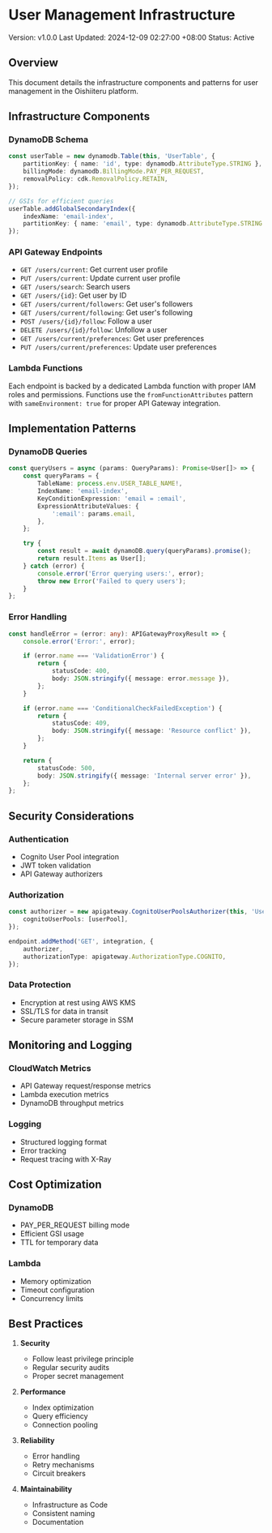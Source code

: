 # User Management Infrastructure

Version: v1.0.0
Last Updated: 2024-12-09 02:27:00 +08:00
Status: Active

## Overview

This document details the infrastructure components and patterns for user management in the Oishiiteru platform.

## Infrastructure Components

### DynamoDB Schema

```typescript
const userTable = new dynamodb.Table(this, 'UserTable', {
    partitionKey: { name: 'id', type: dynamodb.AttributeType.STRING },
    billingMode: dynamodb.BillingMode.PAY_PER_REQUEST,
    removalPolicy: cdk.RemovalPolicy.RETAIN,
});

// GSIs for efficient queries
userTable.addGlobalSecondaryIndex({
    indexName: 'email-index',
    partitionKey: { name: 'email', type: dynamodb.AttributeType.STRING },
});
```

### API Gateway Endpoints

- `GET /users/current`: Get current user profile
- `PUT /users/current`: Update current user profile
- `GET /users/search`: Search users
- `GET /users/{id}`: Get user by ID
- `GET /users/current/followers`: Get user's followers
- `GET /users/current/following`: Get user's following
- `POST /users/{id}/follow`: Follow a user
- `DELETE /users/{id}/follow`: Unfollow a user
- `GET /users/current/preferences`: Get user preferences
- `PUT /users/current/preferences`: Update user preferences

### Lambda Functions

Each endpoint is backed by a dedicated Lambda function with proper IAM roles and permissions. Functions use the `fromFunctionAttributes` pattern with `sameEnvironment: true` for proper API Gateway integration.

## Implementation Patterns

### DynamoDB Queries

```typescript
const queryUsers = async (params: QueryParams): Promise<User[]> => {
    const queryParams = {
        TableName: process.env.USER_TABLE_NAME!,
        IndexName: 'email-index',
        KeyConditionExpression: 'email = :email',
        ExpressionAttributeValues: {
            ':email': params.email,
        },
    };

    try {
        const result = await dynamoDB.query(queryParams).promise();
        return result.Items as User[];
    } catch (error) {
        console.error('Error querying users:', error);
        throw new Error('Failed to query users');
    }
};
```

### Error Handling

```typescript
const handleError = (error: any): APIGatewayProxyResult => {
    console.error('Error:', error);

    if (error.name === 'ValidationError') {
        return {
            statusCode: 400,
            body: JSON.stringify({ message: error.message }),
        };
    }

    if (error.name === 'ConditionalCheckFailedException') {
        return {
            statusCode: 409,
            body: JSON.stringify({ message: 'Resource conflict' }),
        };
    }

    return {
        statusCode: 500,
        body: JSON.stringify({ message: 'Internal server error' }),
    };
};
```

## Security Considerations

### Authentication

- Cognito User Pool integration
- JWT token validation
- API Gateway authorizers

### Authorization

```typescript
const authorizer = new apigateway.CognitoUserPoolsAuthorizer(this, 'UserAuthorizer', {
    cognitoUserPools: [userPool],
});

endpoint.addMethod('GET', integration, {
    authorizer,
    authorizationType: apigateway.AuthorizationType.COGNITO,
});
```

### Data Protection

- Encryption at rest using AWS KMS
- SSL/TLS for data in transit
- Secure parameter storage in SSM

## Monitoring and Logging

### CloudWatch Metrics

- API Gateway request/response metrics
- Lambda execution metrics
- DynamoDB throughput metrics

### Logging

- Structured logging format
- Error tracking
- Request tracing with X-Ray

## Cost Optimization

### DynamoDB

- PAY_PER_REQUEST billing mode
- Efficient GSI usage
- TTL for temporary data

### Lambda

- Memory optimization
- Timeout configuration
- Concurrency limits

## Best Practices

1. **Security**

    - Follow least privilege principle
    - Regular security audits
    - Proper secret management

2. **Performance**

    - Index optimization
    - Query efficiency
    - Connection pooling

3. **Reliability**

    - Error handling
    - Retry mechanisms
    - Circuit breakers

4. **Maintainability**
    - Infrastructure as Code
    - Consistent naming
    - Documentation
